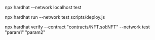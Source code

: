 npx hardhat --network localhost test


npx hardhat run --network test scripts/deploy.js


npx hardhat verify --contract "contracts/NFT.sol:NFT" --network test <contractAddress> "param1" "param2"
